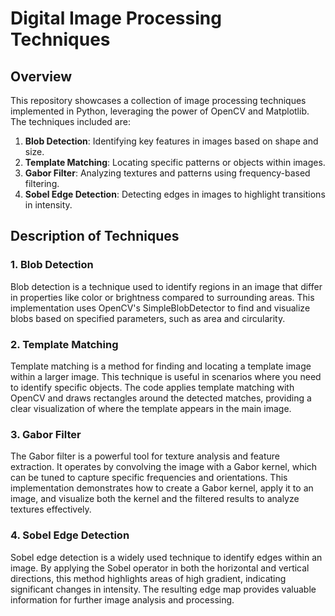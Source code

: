 # Digital Image Processing Techniques

## Overview

This repository showcases a collection of image processing techniques implemented in Python, leveraging the power of OpenCV and Matplotlib. The techniques included are:

1. **Blob Detection**: Identifying key features in images based on shape and size.
2. **Template Matching**: Locating specific patterns or objects within images.
3. **Gabor Filter**: Analyzing textures and patterns using frequency-based filtering.
4. **Sobel Edge Detection**: Detecting edges in images to highlight transitions in intensity.

## Description of Techniques

### 1. Blob Detection

Blob detection is a technique used to identify regions in an image that differ in properties like color or brightness compared to surrounding areas. This implementation uses OpenCV's SimpleBlobDetector to find and visualize blobs based on specified parameters, such as area and circularity.

### 2. Template Matching

Template matching is a method for finding and locating a template image within a larger image. This technique is useful in scenarios where you need to identify specific objects. The code applies template matching with OpenCV and draws rectangles around the detected matches, providing a clear visualization of where the template appears in the main image.

### 3. Gabor Filter

The Gabor filter is a powerful tool for texture analysis and feature extraction. It operates by convolving the image with a Gabor kernel, which can be tuned to capture specific frequencies and orientations. This implementation demonstrates how to create a Gabor kernel, apply it to an image, and visualize both the kernel and the filtered results to analyze textures effectively.

### 4. Sobel Edge Detection

Sobel edge detection is a widely used technique to identify edges within an image. By applying the Sobel operator in both the horizontal and vertical directions, this method highlights areas of high gradient, indicating significant changes in intensity. The resulting edge map provides valuable information for further image analysis and processing.

